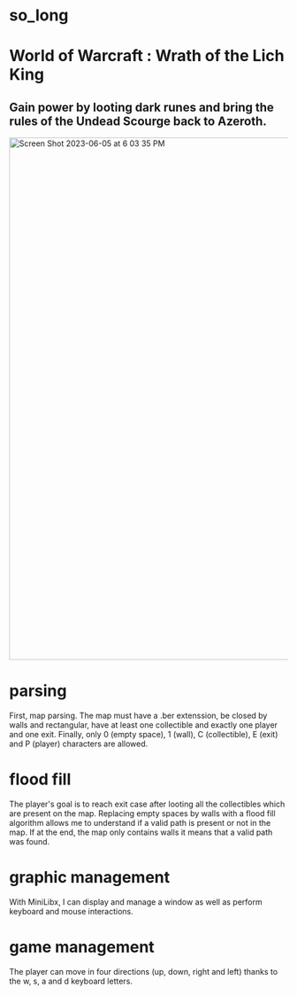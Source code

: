 # so_long
# World of Warcraft : Wrath of the Lich King
## Gain power by looting dark runes and bring the rules of the Undead Scourge back to Azeroth.
<img width="944" alt="Screen Shot 2023-06-05 at 6 03 35 PM" src="https://github.com/gt-serst/so_long/assets/81758850/762d400d-fb83-47c5-b8f0-b1d170a80536">

# parsing
First, map parsing. The map must have a .ber extenssion, be closed by walls and rectangular, have at least one collectible and exactly one player and one exit. Finally, only 0 (empty space), 1 (wall), C (collectible), E (exit) and P (player) characters are allowed.
# flood fill
The player's goal is to reach exit case after looting all the collectibles which are present on the map. Replacing empty spaces by walls with a flood fill algorithm allows me to understand if a valid path is present or not in the map. If at the end, the map only contains walls it means that a valid path was found.
# graphic management
With MiniLibx, I can display and manage a window as well as perform keyboard and mouse interactions.
# game management
The player can move in four directions (up, down, right and left) thanks to the w, s, a and d keyboard letters.
